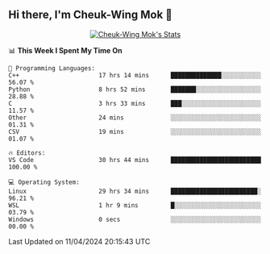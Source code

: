 ## Hi there, I'm Cheuk-Wing Mok 👋

<!--
**mozro0327/mozro0327** is a ✨ _special_ ✨ repository because its `README.md` (this file) appears on your GitHub profile.

Here are some ideas to get you started:

- 🔭 I’m currently working on ...
- 🌱 I’m currently learning ...
- 👯 I’m looking to collaborate on ...
- 🤔 I’m looking for help with ...
- 💬 Ask me about ...
- 📫 How to reach me: ...
- 😄 Pronouns: ...
- ⚡ Fun fact: ...
-->

<p align="center">
  <a href="https://github.com/mozro0327" class="rich-diff-level-one">
    <img src="https://github-readme-stats.vercel.app/api?username=mozro0327&title_color=333&text_color=777" alt="Cheuk-Wing Mok's Stats" >
    <!-- &hide=issues
    <img src="https://github-readme-stats.vercel.app/api?username=mozro0327&hide=issues&title_color=333&text_color=777" alt="Cheuk-Wing Mok's Stats" >
    -->
  </a>
</p>

<!--START_SECTION:waka-->
📊 **This Week I Spent My Time On** 

```text
💬 Programming Languages: 
C++                      17 hrs 14 mins      ██████████████░░░░░░░░░░░   56.07 % 
Python                   8 hrs 52 mins       ███████░░░░░░░░░░░░░░░░░░   28.88 % 
C                        3 hrs 33 mins       ███░░░░░░░░░░░░░░░░░░░░░░   11.57 % 
Other                    24 mins             ░░░░░░░░░░░░░░░░░░░░░░░░░   01.31 % 
CSV                      19 mins             ░░░░░░░░░░░░░░░░░░░░░░░░░   01.07 % 

🔥 Editors: 
VS Code                  30 hrs 44 mins      █████████████████████████   100.00 % 

💻 Operating System: 
Linux                    29 hrs 34 mins      ████████████████████████░   96.21 % 
WSL                      1 hr 9 mins         █░░░░░░░░░░░░░░░░░░░░░░░░   03.79 % 
Windows                  0 secs              ░░░░░░░░░░░░░░░░░░░░░░░░░   00.00 % 
```


 Last Updated on 11/04/2024 20:15:43 UTC
<!--END_SECTION:waka-->
